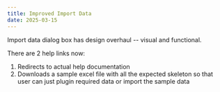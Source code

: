 ```yaml
---
title: Improved Import Data
date: 2025-03-15
---
```


Import data dialog box has design overhaul -- visual and functional.

There are 2 help links now:

1. Redirects to actual help documentation
2. Downloads a sample excel file with all the expected skeleton so that user can just plugin required data or import the sample data
